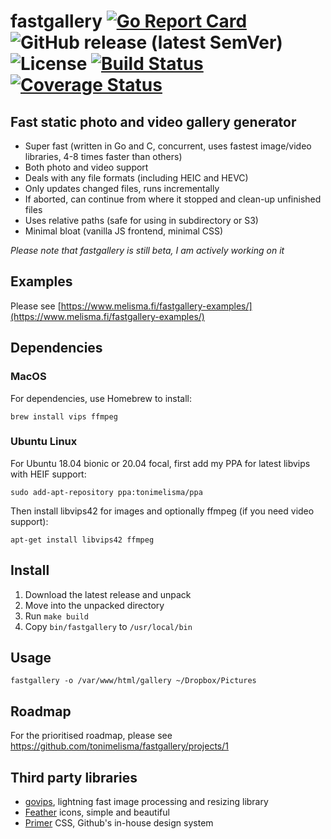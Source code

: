 # fastgallery [![Go Report Card](http://goreportcard.com/badge/tonimelisma/fastgallery)](http://goreportcard.com/report/tonimelisma/fastgallery) ![GitHub release (latest SemVer)](https://img.shields.io/github/v/release/tonimelisma/fastgallery) ![License](https://img.shields.io/badge/license-MIT-blue.svg) [![Build Status](https://github.com/tonimelisma/fastgallery/workflows/build/badge.svg)](https://github.com/tonimelisma/fastgallery/actions) [![Coverage Status](https://img.shields.io/coveralls/github/tonimelisma/fastgallery)](https://coveralls.io/github/tonimelisma/fastgallery?branch=master)

## Fast static photo and video gallery generator
- Super fast (written in Go and C, concurrent, uses fastest image/video libraries, 4-8 times faster than others)
- Both photo and video support
- Deals with any file formats (including HEIC and HEVC)
- Only updates changed files, runs incrementally
- If aborted, can continue from where it stopped and clean-up unfinished files
- Uses relative paths (safe for using in subdirectory or S3)
- Minimal bloat (vanilla JS frontend, minimal CSS)

*Please note that fastgallery is still beta, I am actively working on it*

## Examples
Please see [https://www.melisma.fi/fastgallery-examples/](https://www.melisma.fi/fastgallery-examples/)

## Dependencies
### MacOS
For dependencies, use Homebrew to install:

`brew install vips ffmpeg`

### Ubuntu Linux
For Ubuntu 18.04 bionic or 20.04 focal, first add my PPA for latest libvips with HEIF support:

`sudo add-apt-repository ppa:tonimelisma/ppa`

Then install libvips42 for images and optionally ffmpeg (if you need video support):

`apt-get install libvips42 ffmpeg`

## Install
1. Download the latest release and unpack
2. Move into the unpacked directory
3. Run ```make build```
4. Copy ```bin/fastgallery``` to ```/usr/local/bin```

## Usage
`fastgallery -o /var/www/html/gallery ~/Dropbox/Pictures`

## Roadmap
For the prioritised roadmap, please see https://github.com/tonimelisma/fastgallery/projects/1

## Third party libraries
- [govips](https://github.com/davidbyttow/govips), lightning fast image processing and resizing library
- [Feather](https://github.com/feathericons/feather) icons, simple and beautiful
- [Primer](https://github.com/primer/css) CSS, Github's in-house design system